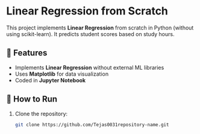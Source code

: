 # Linear Regression from Scratch  

This project implements **Linear Regression** from scratch in Python (without using scikit-learn). It predicts student scores based on study hours.  

## 📌 Features  
- Implements **Linear Regression** without external ML libraries  
- Uses **Matplotlib** for data visualization  
- Coded in **Jupyter Notebook**  

## 🔧 How to Run  
1. Clone the repository:  
   ```bash
   git clone https://github.com/Tejas0031repository-name.git
